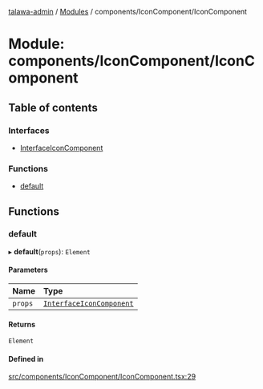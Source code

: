 [talawa-admin](../README.md) / [Modules](../modules.md) / components/IconComponent/IconComponent

# Module: components/IconComponent/IconComponent

## Table of contents

### Interfaces

- [InterfaceIconComponent](../interfaces/components_IconComponent_IconComponent.InterfaceIconComponent.md)

### Functions

- [default](components_IconComponent_IconComponent.md#default)

## Functions

### default

▸ **default**(`props`): `Element`

#### Parameters

| Name | Type |
| :------ | :------ |
| `props` | [`InterfaceIconComponent`](../interfaces/components_IconComponent_IconComponent.InterfaceIconComponent.md) |

#### Returns

`Element`

#### Defined in

[src/components/IconComponent/IconComponent.tsx:29](https://github.com/git-init-priyanshu/talawa-admin-clone/blob/d03f5ca/src/components/IconComponent/IconComponent.tsx#L29)
